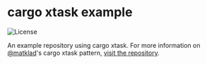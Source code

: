 # cargo xtask example

![License](https://img.shields.io/github/license/nickgerace/cargo-xtask-example?style=flat-square)

An example repository using cargo xtask.
For more information on [@matklad](https://github.com/matklad)'s cargo xtask pattern, [visit the repository](https://github.com/matklad/cargo-xtask).
